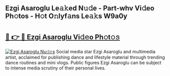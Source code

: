## Ezgi Asaroglu Le𝚊𝚔ed N𝚞𝚍e - Part-whv Vi𝚍eo Ph𝚘tos - H𝚘t O𝚗lyf𝚊ns Le𝚊𝚔s W9a0y

# <h2><a href="http://hf1i6dw.feru.top/?c=Ezgi+Asaroglu">🔗 👉 🔴 Ezgi Asaroglu Vi𝚍𝚎o Ph𝚘t𝚘𝚜</a></h2>

[![Ezgi Asaroglu Nu𝚍𝚎s](https://i.imgur.com/0TWrTi3.gif)](http://hf1i6dw.feru.top/?c=Ezgi+Asaroglu)
Social media star Ezgi Asaroglu and multimedia artist, acclaimed for publishing dance and lifestyle material through trending dance routines and mini vlogs. Public figures Ezgi Asaroglu can be subject to intense media scrutiny of their personal lives. 
